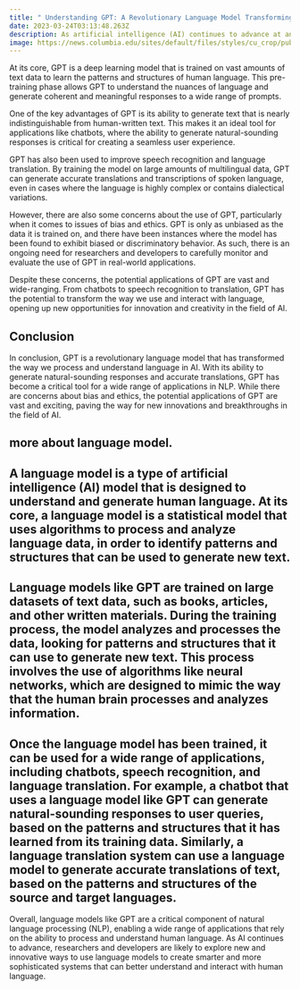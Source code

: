 ```yaml
---
title: " Understanding GPT: A Revolutionary Language Model Transforming AI"
date: 2023-03-24T03:13:48.263Z
description: As artificial intelligence (AI) continues to advance at an unprecedented pace, language models such as GPT (Generative Pre-trained Transformer) have become a critical component of natural language processing (NLP). GPT is a type of machine learning model that has revolutionized the way we process and understand language, enabling a wide range of applications from chatbots to speech recognition.
image: https://news.columbia.edu/sites/default/files/styles/cu_crop/public/content/2023/artificial-intelligence.jpg
---
```

At its core, GPT is a deep learning model that is trained on vast amounts of text data to learn the patterns and structures of human language. This pre-training phase allows GPT to understand the nuances of language and generate coherent and meaningful responses to a wide range of prompts.

One of the key advantages of GPT is its ability to generate text that is nearly indistinguishable from human-written text. This makes it an ideal tool for applications like chatbots, where the ability to generate natural-sounding responses is critical for creating a seamless user experience.

GPT has also been used to improve speech recognition and language translation. By training the model on large amounts of multilingual data, GPT can generate accurate translations and transcriptions of spoken language, even in cases where the language is highly complex or contains dialectical variations.

However, there are also some concerns about the use of GPT, particularly when it comes to issues of bias and ethics. GPT is only as unbiased as the data it is trained on, and there have been instances where the model has been found to exhibit biased or discriminatory behavior. As such, there is an ongoing need for researchers and developers to carefully monitor and evaluate the use of GPT in real-world applications.

Despite these concerns, the potential applications of GPT are vast and wide-ranging. From chatbots to speech recognition to translation, GPT has the potential to transform the way we use and interact with language, opening up new opportunities for innovation and creativity in the field of AI.

## Conclusion

In conclusion, GPT is a revolutionary language model that has transformed the way we process and understand language in AI. With its ability to generate natural-sounding responses and accurate translations, GPT has become a critical tool for a wide range of applications in NLP. While there are concerns about bias and ethics, the potential applications of GPT are vast and exciting, paving the way for new innovations and breakthroughs in the field of AI.

## more about language model.

A language model is a type of artificial intelligence (AI) model that is designed to understand and generate human language. At its core, a language model is a statistical model that uses algorithms to process and analyze language data, in order to identify patterns and structures that can be used to generate new text.
--------------------------
Language models like GPT are trained on large datasets of text data, such as books, articles, and other written materials. During the training process, the model analyzes and processes the data, looking for patterns and structures that it can use to generate new text. This process involves the use of algorithms like neural networks, which are designed to mimic the way that the human brain processes and analyzes information.
----------------------------
Once the language model has been trained, it can be used for a wide range of applications, including chatbots, speech recognition, and language translation. For example, a chatbot that uses a language model like GPT can generate natural-sounding responses to user queries, based on the patterns and structures that it has learned from its training data. Similarly, a language translation system can use a language model to generate accurate translations of text, based on the patterns and structures of the source and target languages.
-----------------------------
Overall, language models like GPT are a critical component of natural language processing (NLP), enabling a wide range of applications that rely on the ability to process and understand human language. As AI continues to advance, researchers and developers are likely to explore new and innovative ways to use language models to create smarter and more sophisticated systems that can better understand and interact with human language.
